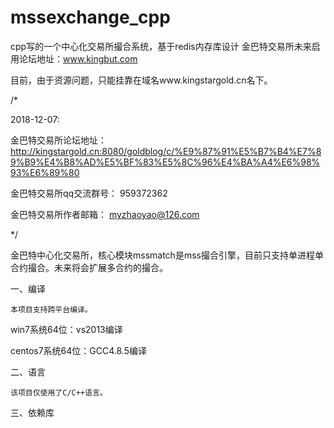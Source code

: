 # mssexchange_cpp
cpp写的一个中心化交易所撮合系统，基于redis内存库设计
金巴特交易所未来启用论坛地址：www.kingbut.com

目前，由于资源问题，只能挂靠在域名www.kingstargold.cn名下。

/*

2018-12-07:

金巴特交易所论坛地址： http://kingstargold.cn:8080/goldblog/c/%E9%87%91%E5%B7%B4%E7%89%B9%E4%B8%AD%E5%BF%83%E5%8C%96%E4%BA%A4%E6%98%93%E6%89%80


金巴特交易所qq交流群号： 959372362

金巴特交易所作者邮箱： myzhaoyao@126.com

*/

金巴特中心化交易所，核心模块mssmatch是mss撮合引擎，目前只支持单进程单合约撮合。未来将会扩展多合约的撮合。

一、编译

    本项目支持跨平台编译。

win7系统64位：vs2013编译   

centos7系统64位：GCC4.8.5编译

二、语言

    该项目仅使用了C/C++语言。

三、依赖库
